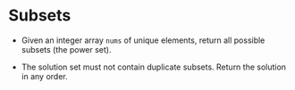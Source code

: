 # Subsets

- Given an integer array `nums` of unique elements, return all possible subsets (the power set).

- The solution set must not contain duplicate subsets. Return the solution in any order.
